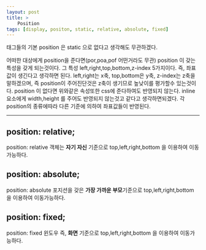 ```yaml
---
layout: post
title: >
    Position
tags: [display, positon, static, relative, absolute, fixed]
---
```


태그들의 기본 position 은 static 으로 없다고 생각해도 무관하겠다.

어떠한 대상에게 position을 준다면(por,poa,pof 어떤거라도 무관) position 이 갖는 특성을 갖게 되는것이다.
그 특성 left,right,top,bottom,z-index 5가지이다. 즉, 좌표 값이 생긴다고 생각하면 된다.
left,right는 x축, top,bottom은 y축, z-index는 z축을 말하겠으며, 즉 position이 주어진단것은 z축이 생기므로 높낮이를 평가할수 있는것이다.
position 이 없다면 위와같은 속성또한 css에 준다하여도 반영되지 않는다. inline 요소에게 width,height 를 주어도 반영되지 않는것고 같다고 생각하면되겠다.
각 position의 종류에따라 다른 기준에 의하여 좌표값들이 반영된다.

---

## position: relative;

position: relative 객체는 **자기 자신** 기준으로 top,left,right,bottom 을 이용하여 이동가능하다.

## position: absolute;
position: absolute 포지션을 갖은 **가장 가까운 부모**기준으로 top,left,right,bottom 을 이용하여 이동가능하다.

## position: fixed;
position: fixed 윈도우 즉, **화면** 기준으로 top,left,right,bottom 을 이용하여 이동가능하다.